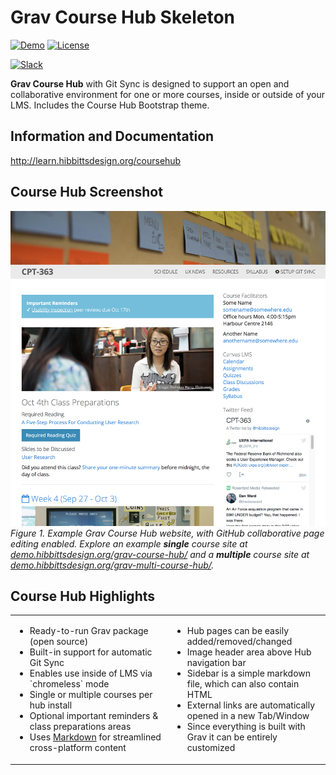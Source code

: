 # Grav Course Hub Skeleton

[![Demo](https://img.shields.io/badge/Demo-CourseHub-blue.svg?style=flat-square)](http://demo.hibbittsdesign.org/grav-course-hub/)
[![License](https://img.shields.io/badge/License-MIT-blue.svg?style=flat-square)](https://github.com/hibbitts-design/grav-skeleton-course-hub/blob/master/LICENSE)

[![Slack](https://grav-chat.now.sh/badge.svg)](https://chat.getgrav.org)

**Grav Course Hub** with Git Sync is designed to support an open and collaborative environment for one or more courses, inside or outside of your LMS. Includes the Course Hub Bootstrap theme.

Information and Documentation
---
http://learn.hibbittsdesign.org/coursehub

Course Hub Screenshot
---
![Course Hub Screenshot](/assets/screenshot.jpg)  
_Figure 1. Example Grav Course Hub website, with GitHub collaborative page editing enabled.  Explore an example **single** course site at [demo.hibbittsdesign.org/grav-course-hub/](http://demo.hibbittsdesign.org/grav-course-hub/) and a **multiple** course site at [demo.hibbittsdesign.org/grav-multi-course-hub/](http://demo.hibbittsdesign.org/grav-multi-course-hub/)._

Course Hub Highlights
---
<table cellpadding="2" cellspacing="2" width="100%">
	<tbody>
		<tr>
			<td width="50%">
				<ul>
					<li>Ready-to-run Grav package (open source)</li>
					<li>Built-in support for automatic Git Sync</li>
					<li>Enables use inside of LMS via `chromeless` mode</li>
					<li>Single or multiple courses per hub install</li>
					<li>Optional important reminders & class preparations areas</li>
          <li>Uses <a href="https://daringfireball.net/projects/markdown/">Markdown</a> for streamlined cross-platform content</li>
				</ul>
			</td>
			<td width="50%">
				<ul>
					<li>Hub pages can be easily added/removed/changed</li>
          <li>Image header area above Hub navigation bar</li>
					<li>Sidebar is a simple markdown file, which can also contain HTML</li>
					<li>External links are automatically opened in a new Tab/Window</li>
					<li>Since everything is built with Grav it can be entirely customized</li>
				</ul>
			</td>
		</tr>
	</tbody>
</table>
